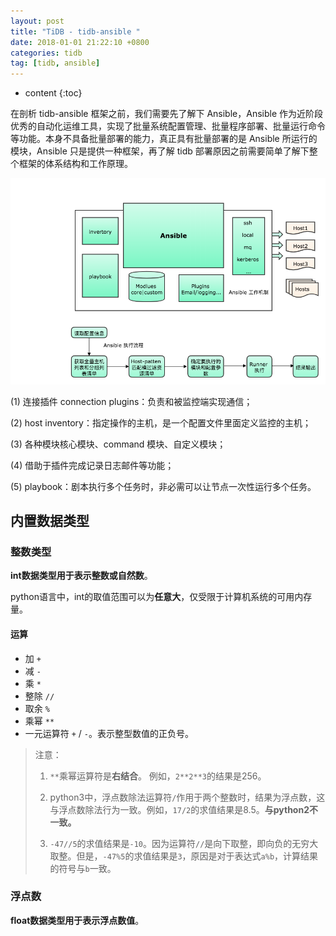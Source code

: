 ```yaml
---
layout: post
title: "TiDB - tidb-ansible "
date: 2018-01-01 21:22:10 +0800 
categories: tidb 
tag: [tidb, ansible]
---
```

* content
{:toc}

在剖析 tidb-ansible 框架之前，我们需要先了解下 Ansible，Ansible 作为近阶段优秀的自动化运维工具，实现了批量系统配置管理、批量程序部署、批量运行命令等功能。本身不具备批量部署的能力，真正具有批量部署的是 Ansible 所运行的模块，Ansible 只是提供一种框架，再了解 tidb 部署原因之前需要简单了解下整个框架的体系结构和工作原理。

![](https://github.com/datahoecn/datahoecn.github.io/raw/master/effects/images/ansible.png)

<!-- more -->

(1) 连接插件 connection plugins：负责和被监控端实现通信；

(2) host inventory：指定操作的主机，是一个配置文件里面定义监控的主机；

(3) 各种模块核心模块、command 模块、自定义模块；

(4) 借助于插件完成记录日志邮件等功能；

(5) playbook：剧本执行多个任务时，非必需可以让节点一次性运行多个任务。

## 内置数据类型

### 整数类型

**int数据类型用于表示整数或自然数**。

python语言中，int的取值范围可以为**任意大**，仅受限于计算机系统的可用内存量。

#### 运算 

- 加 `+`
- 减 `-`
- 乘 `*`
- 整除 `//`
- 取余 `%`
- 乘幂 `**`
- 一元运算符 `+` / `-`。表示整型数值的正负号。

>注意：
>
>1. `**`乘幂运算符是**右结合**。
>例如，`2**2**3`的结果是256。
>
>2. python3中，浮点数除法运算符`/`作用于两个整数时，结果为浮点数，这与浮点数除法行为一致。例如，`17/2`的求值结果是8.5。**与python2不一致。**
>
>3. `-47//5`的求值结果是`-10`。因为运算符`//`是向下取整，即向负的无穷大取整。但是，`-47%5`的求值结果是`3`，原因是对于表达式`a%b`，计算结果的符号与`b`一致。

### 浮点数

**float数据类型用于表示浮点数值**。
